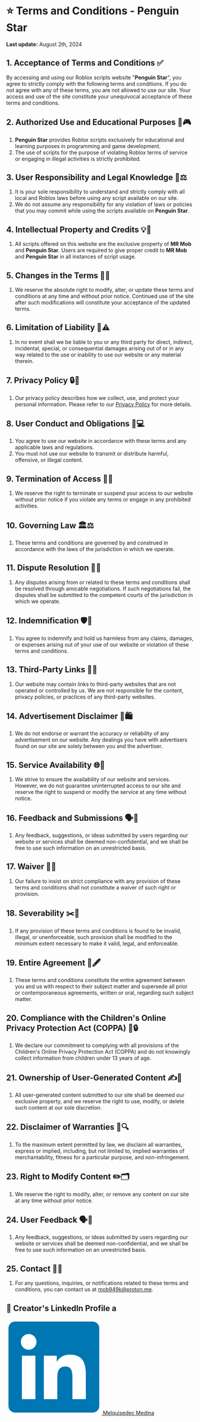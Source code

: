 # ⭐ Terms and Conditions - **Penguin Star**
**Last update:** August 2th, 2024

## 1. Acceptance of Terms and Conditions ✅
By accessing and using our Roblox scripts website "**Penguin Star**", you agree to strictly comply with the following terms and conditions. If you do not agree with any of these terms, you are not allowed to use our site. Your access and use of the site constitute your unequivocal acceptance of these terms and conditions.

## 2. Authorized Use and Educational Purposes 📘🎮
1. **Penguin Star** provides Roblox scripts exclusively for educational and learning purposes in programming and game development.
2. The use of scripts for the purpose of violating Roblox terms of service or engaging in illegal activities is strictly prohibited.

## 3. User Responsibility and Legal Knowledge 🧐⚖️
1. It is your sole responsibility to understand and strictly comply with all local and Roblox laws before using any script available on our site.
2. We do not assume any responsibility for any violation of laws or policies that you may commit while using the scripts available on **Penguin Star**.

## 4. Intellectual Property and Credits 💡📜
1. All scripts offered on this website are the exclusive property of **MR Mob** and **Penguin Star**. Users are required to give proper credit to **MR Mob** and **Penguin Star** in all instances of script usage.

## 5. Changes in the Terms 🔄📅
1. We reserve the absolute right to modify, alter, or update these terms and conditions at any time and without prior notice. Continued use of the site after such modifications will constitute your acceptance of the updated terms.

## 6. Limitation of Liability 🚫⚠️
1. In no event shall we be liable to you or any third party for direct, indirect, incidental, special, or consequential damages arising out of or in any way related to the use or inability to use our website or any material therein.

## 7. Privacy Policy 🔒📄
1. Our privacy policy describes how we collect, use, and protect your personal information. Please refer to our [Privacy Policy](#) for more details.

## 8. User Conduct and Obligations 📝💻
1. You agree to use our website in accordance with these terms and any applicable laws and regulations.
2. You must not use our website to transmit or distribute harmful, offensive, or illegal content.

## 9. Termination of Access 🚫🔑
1. We reserve the right to terminate or suspend your access to our website without prior notice if you violate any terms or engage in any prohibited activities.

## 10. Governing Law 🏛️⚖️
1. These terms and conditions are governed by and construed in accordance with the laws of the jurisdiction in which we operate.

## 11. Dispute Resolution 📝🤝
1. Any disputes arising from or related to these terms and conditions shall be resolved through amicable negotiations. If such negotiations fail, the disputes shall be submitted to the competent courts of the jurisdiction in which we operate.

## 12. Indemnification 🛡️📜
1. You agree to indemnify and hold us harmless from any claims, damages, or expenses arising out of your use of our website or violation of these terms and conditions.

## 13. Third-Party Links 🔗🌐
1. Our website may contain links to third-party websites that are not operated or controlled by us. We are not responsible for the content, privacy policies, or practices of any third-party websites.

## 14. Advertisement Disclaimer 🚫🛍️
1. We do not endorse or warrant the accuracy or reliability of any advertisement on our website. Any dealings you have with advertisers found on our site are solely between you and the advertiser.

## 15. Service Availability 🌐📅
1. We strive to ensure the availability of our website and services. However, we do not guarantee uninterrupted access to our site and reserve the right to suspend or modify the service at any time without notice.

## 16. Feedback and Submissions 🗣️📝
1. Any feedback, suggestions, or ideas submitted by users regarding our website or services shall be deemed non-confidential, and we shall be free to use such information on an unrestricted basis.

## 17. Waiver 🚫📜
1. Our failure to insist on strict compliance with any provision of these terms and conditions shall not constitute a waiver of such right or provision.

## 18. Severability ✂️📄
1. If any provision of these terms and conditions is found to be invalid, illegal, or unenforceable, such provision shall be modified to the minimum extent necessary to make it valid, legal, and enforceable.

## 19. Entire Agreement 📜🖋️
1. These terms and conditions constitute the entire agreement between you and us with respect to their subject matter and supersede all prior or contemporaneous agreements, written or oral, regarding such subject matter.

## 20. Compliance with the Children's Online Privacy Protection Act (COPPA) 🧒🔒
1. We declare our commitment to complying with all provisions of the Children's Online Privacy Protection Act (COPPA) and do not knowingly collect information from children under 13 years of age.

## 21. Ownership of User-Generated Content ✍️🔐
1. All user-generated content submitted to our site shall be deemed our exclusive property, and we reserve the right to use, modify, or delete such content at our sole discretion.

## 22. Disclaimer of Warranties 🚫🔍
1. To the maximum extent permitted by law, we disclaim all warranties, express or implied, including, but not limited to, implied warranties of merchantability, fitness for a particular purpose, and non-infringement.

## 23. Right to Modify Content ✏️🗂️
1. We reserve the right to modify, alter, or remove any content on our site at any time without prior notice.

## 24. User Feedback 🗣️📝
1. Any feedback, suggestions, or ideas submitted by users regarding our website or services shall be deemed non-confidential, and we shall be free to use such information on an unrestricted basis.

## 25. Contact 📧📞
1. For any questions, inquiries, or notifications related to these terms and conditions, you can contact us at [mob949k@proton.me](mailto:mob949k@proton.me).

## 👤 Creator's LinkedIn Profile a

[![LinkedIn](https://raw.githubusercontent.com/devicons/devicon/master/icons/linkedin/linkedin-original.svg) Melquisedec Medina](https://pa.linkedin.com/in/melquisedec-medina-22a501280?trk=profile-badge)
